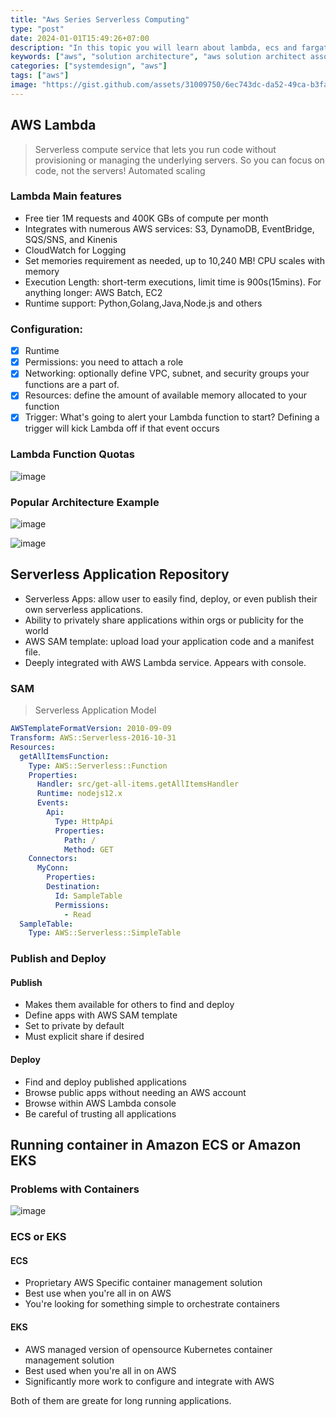 ```yaml
---
title: "Aws Series Serverless Computing"
type: "post"
date: 2024-01-01T15:49:26+07:00
description: "In this topic you will learn about lambda, ecs and fargate, eks, ..."
keywords: ["aws", "solution architecture", "aws solution architect associate"]
categories: ["systemdesign", "aws"]
tags: ["aws"]
image: "https://gist.github.com/assets/31009750/6ec743dc-da52-49ca-b3fa-b7d06ece422c"
---
```


## AWS Lambda

> Serverless compute service that lets you run code without provisioning or managing the underlying servers. So you can focus on code, not the servers! Automated scaling

### Lambda Main features

- Free tier 1M requests and 400K GBs of compute per month
- Integrates with numerous AWS services: S3, DynamoDB, EventBridge, SQS/SNS, and Kinenis
- CloudWatch for Logging
- Set memories requirement as needed, up to 10,240 MB! CPU scales with memory
- Execution Length: short-term executions, limit time is 900s(15mins). For anything longer: AWS Batch, EC2
- Runtime support: Python,Golang,Java,Node.js and others

### Configuration:

- [x] Runtime
- [x] Permissions: you need to attach a role
- [x] Networking: optionally define VPC, subnet, and security groups your functions are a part of.
- [x] Resources: define the amount of available memory allocated to your function
- [x] Trigger: What's going to alert your Lambda function to start? Defining a trigger will kick Lambda off if that event occurs

### Lambda Function Quotas

![image](https://gist.github.com/assets/31009750/ad46b36b-543a-42ae-89df-a9fcf21b2312)

### Popular Architecture Example

![image](https://gist.github.com/assets/31009750/49b202ec-4f9a-48a9-87fd-739efe2feb1d)

![image](https://gist.github.com/assets/31009750/e754c0d1-09f6-46ab-b5d3-74b6e49b29d4)

## Serverless Application Repository

- Serverless Apps: allow user to easily find, deploy, or even publish their own serverless applications.
- Ability to privately share applications within orgs or publicity for the world
- AWS SAM template: upload load your application code and a manifest file.
- Deeply integrated with AWS Lambda service. Appears with console.

### SAM

> Serverless Application Model

```yml
AWSTemplateFormatVersion: 2010-09-09
Transform: AWS::Serverless-2016-10-31
Resources:
  getAllItemsFunction:
    Type: AWS::Serverless::Function
    Properties:
      Handler: src/get-all-items.getAllItemsHandler
      Runtime: nodejs12.x
      Events:
        Api:
          Type: HttpApi
          Properties:
            Path: /
            Method: GET
    Connectors:
      MyConn:
        Properties:
        Destination:
          Id: SampleTable
          Permissions:
            - Read
  SampleTable:
    Type: AWS::Serverless::SimpleTable
```

### Publish and Deploy

#### Publish

- Makes them available for others to find and deploy
- Define apps with AWS SAM template
- Set to private by default
- Must explicit share if desired

#### Deploy

- Find and deploy published applications
- Browse public apps without needing an AWS account
- Browse within AWS Lambda console
- Be careful of trusting all applications

## Running container in Amazon ECS or Amazon EKS

### Problems with Containers

![image](https://gist.github.com/assets/31009750/de720c02-35c3-49ce-9ec3-847e89ff12ca)

### ECS or EKS

#### ECS

- Proprietary AWS Specific container management solution
- Best use when you're all in on AWS
- You're looking for something simple to orchestrate containers

#### EKS

- AWS managed version of opensource Kubernetes container management solution
- Best used when you're all in on AWS
- Significantly more work to configure and integrate with AWS

Both of them are greate for long running applications.
